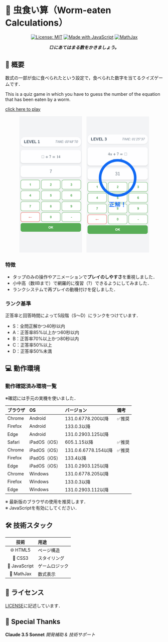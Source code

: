 # 🐛 虫食い算（Worm-eaten Calculations）

<div align="center">

[![License: MIT](https://img.shields.io/badge/License-MIT-yellow.svg)](https://opensource.org/licenses/MIT)
[![Made with JavaScript](https://img.shields.io/badge/Made%20with-JavaScript-yellow.svg)](https://www.javascript.com)
[![MathJax](https://img.shields.io/badge/Powered%20by-MathJax-blue.svg)](https://www.mathjax.org)


_**□にあてはまる数をかきましょう。**_

</div>

## 📖 概要

数式の一部が虫に食べられたという設定で，食べられた数字を当てるクイズゲームです．

This is a quiz game in which you have to guess the number of the equation that has been eaten by a worm.

[click here to play](https://kokko-my.github.io/musikui/)

<div align="center">
  <p float="left" align="middle">
    <img src="/screenshots/gameplay1.png" width="200" alt="プレイ画面1" style="margin-right: 10px;"/>
    <img src="/screenshots/gameplay2.png" width="200" alt="プレイ画面2"/>
  </p>
</div>

### 特徴

- タップのみの操作やアニメーションで**プレイのしやすさ**を重視しました．
- 小中高（数ⅡBまで）で網羅的に復習（?）できるようにしてみました．
- ランクシステムで再プレイの動機付けを促しました．

### ランク基準

正答率と回答時間によって5段階（S～D）にランクをつけています．

- S：全問正解かつ40秒以内
- A：正答率85%以上かつ60秒以内
- B：正答率70%以上かつ80秒以内
- C：正答率50%以上
- D：正答率50%未満

## 💻 動作環境

### 動作確認済み環境一覧

※確認には手元の実機を使いました．

| ブラウザ | OS | バージョン | 備考 |
|:---|:---|:---|:---|
| Chrome | Android | 131.0.6778.200以降 | ✅推奨 |
| Firefox | Android | 133.0.3以降 | |
| Edge | Android | 131.0.2903.125以降 | |
| Safari | iPadOS（iOS） | 605.1.15以降 | ✅推奨 |
| Chrome | iPadOS（iOS） | 131.0.6.6778.154以降 | ✅推奨 |
| Firefox | iPadOS（iOS） | 133.4以降 | |
| Edge | iPadOS（iOS） | 131.0.2903.125以降 | |
| Chrome | Windows | 131.0.6778.205以降 | |
| Firefox | Windows | 133.0.3以降 | |
| Edge | Windows | 131.0.2903.112以降 | |

※ 最新版のブラウザの使用を推奨します．<br>
※ JavaScriptを有効にしてください．

## 🛠 技術スタック

| 技術 | 用途 |
|:---:|:---|
| 🌐 HTML5 | ページ構造 |
| 🎨 CSS3 | スタイリング |
| 📜 JavaScript | ゲームロジック |
| 📐 MathJax | 数式表示 |

## 📜 ライセンス
[LICENSE](LICENSE)に記述しています．

## 🙏 Special Thanks
**Claude 3.5 Sonnet**
*開発補助 & 技術サポート*
